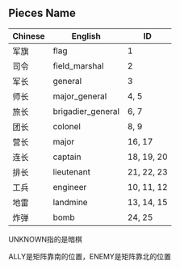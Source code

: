 ## Pieces Name

| Chinese | English           | ID   |
|---------|-------------------|--------|
| 军旗    | flag              | 1       |
| 司令    | field_marshal     | 2       |
| 军长    | general           | 3       |
| 师长    | major_general     | 4, 5       |
| 旅长    | brigadier_general | 6, 7       |
| 团长    | colonel           | 8, 9       |
| 营长    | major             | 16, 17       |
| 连长    | captain           | 18, 19, 20       |
| 排长    | lieutenant        | 21, 22, 23       |
| 工兵    | engineer          | 10, 11, 12       |
| 地雷    | landmine          | 13, 14, 15       |
| 炸弹    | bomb              | 24, 25       |


UNKNOWN指的是暗棋

ALLY是矩阵靠南的位置，ENEMY是矩阵靠北的位置